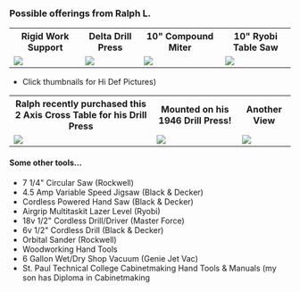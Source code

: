
### Possible offerings from Ralph L.

<table>
  <tr>
    <th>Rigid Work Support</td>
    <th>Delta Drill Press</td>
    <th>10" Compound Miter</td>
    <th>10" Ryobi Table Saw</td>   
  </tr>
  <tr>
      <td valign="top">
      <a href="./image1.jpeg">
      <img src="./Thumbnails/image1-t.jpg">
      </a>
      </td>
         <td valign="top">
      <a href="./image2.jpeg">
      <img src="./Thumbnails/image2-t.jpg">
      </a>
      </td>
        <td valign="top">
      <a href="./image3.jpeg">
      <img src="./Thumbnails/image3-t.jpg">
      </a>
      </td>
        <td valign="top">
      <a href="./image4.jpeg">
      <img src="./Thumbnails/image4-t.jpg">
      </a>
      </td>
  </tr>
 </table>
 
- Click thumbnails for Hi Def Pictures)

<table>
  <tr>
    <th>Ralph recently purchased this 2 Axis Cross Table for his Drill Press</td>
    <th>Mounted on his 1946 Drill Press!</td>
    <th>Another View</td>
  </tr>
  <tr>
      <td valign="top">
      <a href="./Cross-Table.png">
      <img src="./Thumbnails/Cross-Table-T.png">
      </a>
      </td>
      <td valign="top">
      <a href="./Drill-With-Table.jpeg">
      <img src="./Thumbnails/Drill-With-Table-T.jpg">
      </a>
      </td>
      <td valign="top">
      <a href="./Table-Mounted.jpeg">
      <img src="./Thumbnails/Table-Mounted-T.jpg">
      </a>
      </td>      
      </table>

  #### Some other tools...
- 7 1/4" Circular Saw (Rockwell)
- 4.5 Amp Variable Speed Jigsaw (Black & Decker)
- Cordless Powered Hand Saw (Black & Decker)
- Airgrip Multitaskit Lazer Level (Ryobi)
- 18v 1/2" Cordless Drill/Driver (Master Force)
- 6v 1/2" Cordless Drill (Black & Decker)
- Orbital Sander (Rockwell)
- Woodworking Hand Tools
- 6 Gallon Wet/Dry Shop Vacuum (Genie Jet Vac)
- St. Paul Technical College Cabinetmaking Hand Tools & Manuals (my son has Diploma in Cabinetmaking
